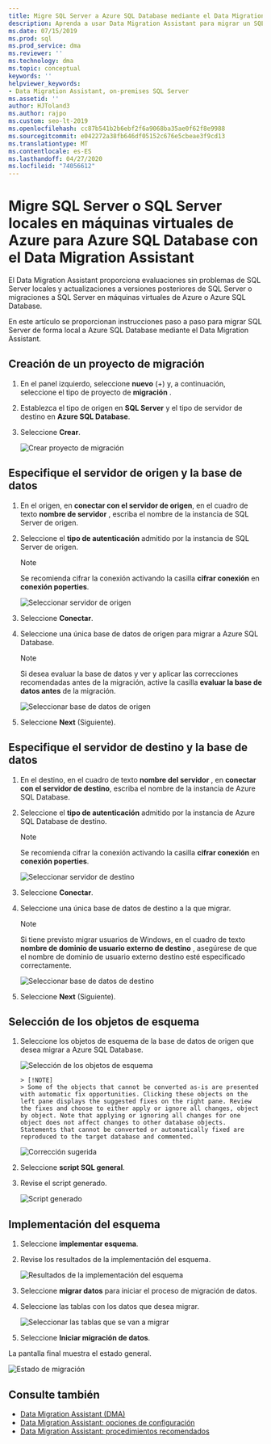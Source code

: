 ```yaml
---
title: Migre SQL Server a Azure SQL Database mediante el Data Migration Assistant
description: Aprenda a usar Data Migration Assistant para migrar un SQL Server local a Azure SQL Database
ms.date: 07/15/2019
ms.prod: sql
ms.prod_service: dma
ms.reviewer: ''
ms.technology: dma
ms.topic: conceptual
keywords: ''
helpviewer_keywords:
- Data Migration Assistant, on-premises SQL Server
ms.assetid: ''
author: HJToland3
ms.author: rajpo
ms.custom: seo-lt-2019
ms.openlocfilehash: cc87b541b2b6ebf2f6a9068ba35ae0f62f8e9988
ms.sourcegitcommit: e042272a38fb646df05152c676e5cbeae3f9cd13
ms.translationtype: MT
ms.contentlocale: es-ES
ms.lasthandoff: 04/27/2020
ms.locfileid: "74056612"
---
```

# <a name="migrate-on-premises-sql-server-or-sql-server-on-azure-vms-to-azure-sql-database-using-the-data-migration-assistant"></a>Migre SQL Server o SQL Server locales en máquinas virtuales de Azure para Azure SQL Database con el Data Migration Assistant

El Data Migration Assistant proporciona evaluaciones sin problemas de SQL Server locales y actualizaciones a versiones posteriores de SQL Server o migraciones a SQL Server en máquinas virtuales de Azure o Azure SQL Database.

En este artículo se proporcionan instrucciones paso a paso para migrar SQL Server de forma local a Azure SQL Database mediante el Data Migration Assistant.

## <a name="create-a-new-migration-project"></a>Creación de un proyecto de migración

1. En el panel izquierdo, seleccione **nuevo** (+) y, a continuación, seleccione el tipo de proyecto de **migración** .

2. Establezca el tipo de origen en **SQL Server** y el tipo de servidor de destino en **Azure SQL Database**.

3. Seleccione **Crear**.

   ![Crear proyecto de migración](../dma/media/NewCreate1.png)

## <a name="specify-the-source-server-and-database"></a>Especifique el servidor de origen y la base de datos

1. En el origen, en **conectar con el servidor de origen**, en el cuadro de texto **nombre de servidor** , escriba el nombre de la instancia de SQL Server de origen.

2. Seleccione el **tipo de autenticación** admitido por la instancia de SQL Server de origen.

   > [!NOTE]
   > Se recomienda cifrar la conexión activando la casilla **cifrar conexión** en **conexión poperties**.

    ![Seleccionar servidor de origen](../dma/media/select-source-server.png)

3. Seleccione **Conectar**.

4. Seleccione una única base de datos de origen para migrar a Azure SQL Database.

   > [!NOTE]
   > Si desea evaluar la base de datos y ver y aplicar las correcciones recomendadas antes de la migración, active la casilla **evaluar la base de datos antes** de la migración.

    ![Seleccionar base de datos de origen](../dma/media/select-source-database.png)

5. Seleccione **Next** (Siguiente).

## <a name="specify-the-target-server-and-database"></a>Especifique el servidor de destino y la base de datos

1. En el destino, en el cuadro de texto **nombre del servidor** , en **conectar con el servidor de destino**, escriba el nombre de la instancia de Azure SQL Database. 

2. Seleccione el **tipo de autenticación** admitido por la instancia de Azure SQL Database de destino.

   > [!NOTE]
   > Se recomienda cifrar la conexión activando la casilla **cifrar conexión** en **conexión poperties**.

     ![Seleccionar servidor de destino](../dma/media/select-target-server.png)

3. Seleccione **Conectar**.

4. Seleccione una única base de datos de destino a la que migrar.

   > [!NOTE]
   > Si tiene previsto migrar usuarios de Windows, en el cuadro de texto **nombre de dominio de usuario externo de destino** , asegúrese de que el nombre de dominio de usuario externo destino esté especificado correctamente.

    ![Seleccionar base de datos de destino](../dma/media/select-target-database.png)

5. Seleccione **Next** (Siguiente).

## <a name="select-schema-objects"></a>Selección de los objetos de esquema

1. Seleccione los objetos de esquema de la base de datos de origen que desea migrar a Azure SQL Database.

    ![Selección de los objetos de esquema](../dma/media/select-schema-objects.png)

       > [!NOTE]
       > Some of the objects that cannot be converted as-is are presented with automatic fix opportunities. Clicking these objects on the left pane displays the suggested fixes on the right pane. Review the fixes and choose to either apply or ignore all changes, object by object. Note that applying or ignoring all changes for one object does not affect changes to other database objects. Statements that cannot be converted or automatically fixed are reproduced to the target database and commented.

    ![Corrección sugerida](../dma/media/suggested-fix.png)

2. Seleccione **script SQL general**.

3. Revise el script generado.

    ![Script generado](../dma/media/generated-script.png)

## <a name="deploy-schema"></a>Implementación del esquema

1. Seleccione **implementar esquema**.

2. Revise los resultados de la implementación del esquema.

    ![Resultados de la implementación del esquema](../dma/media/schema-deployment-results.png)

3. Seleccione **migrar datos** para iniciar el proceso de migración de datos.

4. Seleccione las tablas con los datos que desea migrar.

    ![Seleccionar las tablas que se van a migrar](../dma/media/select-tables-to-migrate.png) 

5. Seleccione **Iniciar migración de datos**.

La pantalla final muestra el estado general.

   ![Estado de migración](../dma/media/migration-status.png) 

## <a name="see-also"></a>Consulte también

* [Data Migration Assistant (DMA)](../dma/dma-overview.md)
* [Data Migration Assistant: opciones de configuración](../dma/dma-configurationsettings.md)
* [Data Migration Assistant: procedimientos recomendados](../dma/dma-bestpractices.md)
